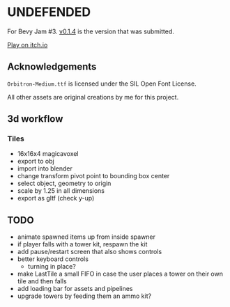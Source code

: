 # UNDEFENDED

For Bevy Jam #3. [v0.1.4](https://github.com/rparrett/undefended/tree/v0.1.4) is the version that was submitted.

[Play on itch.io](https://euclidean-whale.itch.io/undefended)

## Acknowledgements

`Orbitron-Medium.ttf` is licensed under the SIL Open Font License.

All other assets are original creations by me for this project.

## 3d workflow

### Tiles

- 16x16x4 magicavoxel
- export to obj
- import into blender
- change transform pivot point to bounding box center
- select object, geometry to origin
- scale by 1.25 in all dimensions
- export as gltf (check y-up)

## TODO

- animate spawned items up from inside spawner
- if player falls with a tower kit, respawn the kit
- add pause/restart screen that also shows controls
- better keyboard controls
  - turning in place?
- make LastTile a small FIFO in case the user places a tower on their own tile and then falls
- add loading bar for assets and pipelines
- upgrade towers by feeding them an ammo kit?
